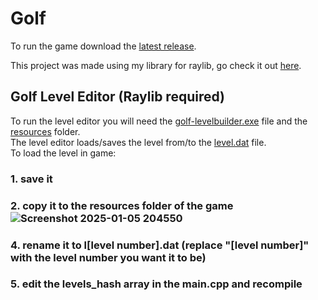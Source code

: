 # Golf

To run the game download the [latest release](https://github.com/anton2026gamca/Golf/releases).

This project was made using my library for raylib, go check it out [here](https://github.com/anton2026gamca/BetterRaylib).

## Golf Level Editor (Raylib required)

To run the level editor you will need the [golf-levelbuilder.exe](https://github.com/anton2026gamca/Golf/blob/main/golf-levelbuilder/golf-levelbuilder.exe) file and the [resources](https://github.com/anton2026gamca/Golf/tree/main/golf-levelbuilder/resources) folder.<br>
The level editor loads/saves the level from/to the [level.dat](https://github.com/anton2026gamca/Golf/blob/main/golf-levelbuilder/level.dat) file.<br>
To load the level in game:<br>
 ### 1. save it<br>
 ### 2. copy it to the resources folder of the game ![Screenshot 2025-01-05 204550](https://github.com/user-attachments/assets/a3dff3a7-ce17-4891-a642-4dacaff4188b)<br>
 ### 4. rename it to l[level number].dat (replace "[level number]" with the level number you want it to be)<br>
 ### 5. edit the levels_hash array in the main.cpp and recompile
